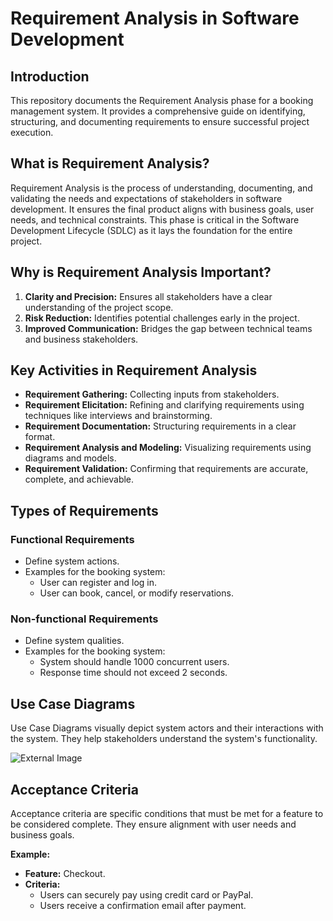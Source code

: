 # Requirement Analysis in Software Development

## Introduction
This repository documents the Requirement Analysis phase for a booking management system. It provides a comprehensive guide on identifying, structuring, and documenting requirements to ensure successful project execution.

## What is Requirement Analysis?
Requirement Analysis is the process of understanding, documenting, and validating the needs and expectations of stakeholders in software development. It ensures the final product aligns with business goals, user needs, and technical constraints. This phase is critical in the Software Development Lifecycle (SDLC) as it lays the foundation for the entire project.

## Why is Requirement Analysis Important?
1. **Clarity and Precision:** Ensures all stakeholders have a clear understanding of the project scope.
2. **Risk Reduction:** Identifies potential challenges early in the project.
3. **Improved Communication:** Bridges the gap between technical teams and business stakeholders.

## Key Activities in Requirement Analysis
- **Requirement Gathering:** Collecting inputs from stakeholders.
- **Requirement Elicitation:** Refining and clarifying requirements using techniques like interviews and brainstorming.
- **Requirement Documentation:** Structuring requirements in a clear format.
- **Requirement Analysis and Modeling:** Visualizing requirements using diagrams and models.
- **Requirement Validation:** Confirming that requirements are accurate, complete, and achievable.

## Types of Requirements
### Functional Requirements
- Define system actions.
- Examples for the booking system:
  - User can register and log in.
  - User can book, cancel, or modify reservations.

### Non-functional Requirements
- Define system qualities.
- Examples for the booking system:
  - System should handle 1000 concurrent users.
  - Response time should not exceed 2 seconds.

## Use Case Diagrams
Use Case Diagrams visually depict system actors and their interactions with the system. They help stakeholders understand the system's functionality.

![External Image](https://drive.google.com/file/d/1g8ZGFhcI2GVrFPJxiM7GpOAkyvkwludj/view?usp=sharing)

## Acceptance Criteria
Acceptance criteria are specific conditions that must be met for a feature to be considered complete. They ensure alignment with user needs and business goals.

**Example:**  
- **Feature:** Checkout.  
- **Criteria:**
  - Users can securely pay using credit card or PayPal.
  - Users receive a confirmation email after payment.
